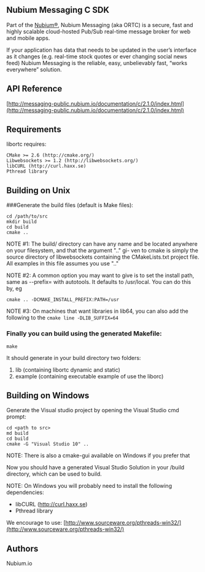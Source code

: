 ## Nubium Messaging C SDK
Part of the [Nubium®](http://www.nubium.io), Nubium Messaging (aka ORTC) is a secure, fast and highly scalable cloud-hosted Pub/Sub real-time message broker for web and mobile apps.

If your application has data that needs to be updated in the user’s interface as it changes (e.g. real-time stock quotes or ever changing social news feed) Nubium Messaging is the reliable, easy, unbelievably fast, “works everywhere” solution.


## API Reference
[http://messaging-public.nubium.io/documentation/c/2.1.0/index.html](http://messaging-public.nubium.io/documentation/c/2.1.0/index.html)

## Requirements

libortc requires:

	CMake >= 2.6 (http://cmake.org/)
	Libwebsockets >= 1.2 (http://libwebsockets.org/)
	libCURL (http://curl.haxx.se)
	Pthread library


## Building on Unix

###Generate the build files (default is Make files):

	cd /path/to/src
	mkdir build
	cd build
	cmake ..


NOTE #1: The build/ directory can have any name and be located
anywhere on your filesystem, and that the argument ".." gi-
ven to cmake is simply the source directory of libwebsockets
containing the CMakeLists.txt project file. All examples in
this file assumes you use ".."

NOTE #2: A common option you may want to give is to set the install
path, same as --prefix= with autotools.
It defaults to /usr/local. You can do this by, eg

	cmake .. -DCMAKE_INSTALL_PREFIX:PATH=/usr

NOTE #3: On machines that want libraries in lib64, you can also add
the following to the `cmake line -DLIB_SUFFIX=64`

### Finally you can build using the generated Makefile:

	make

It should generate in your build directory two folders:

1. lib (containing libortc dynamic and static)
1. example (containing executable example of use the liborc)


## Building on Windows

Generate the Visual studio project by opening the Visual Studio cmd prompt:

	cd <path to src>
	md build
	cd build
	cmake -G "Visual Studio 10" ..

NOTE: There is also a cmake-gui available on Windows if you prefer that

Now you should have a generated Visual Studio Solution in your <path to src>/build directory, 
which can be used to build.

NOTE: On Windows you will probably need to install the following dependencies:



- libCURL (http://curl.haxx.se)
- Pthread library 

We encourage to use:
  [http://www.sourceware.org/pthreads-win32/](http://www.sourceware.org/pthreads-win32/)


## Authors
Nubium.io

